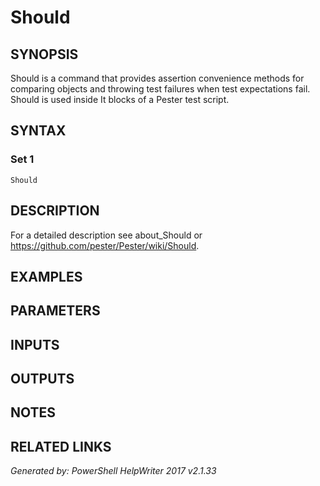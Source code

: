 ﻿# Should

## SYNOPSIS
Should is a command that provides assertion convenience methods for comparing objects and throwing test
failures when test expectations fail. Should is used inside It blocks of a Pester test script.

## SYNTAX

### Set 1
```
Should
```

## DESCRIPTION
For a detailed description see about_Should or https://github.com/pester/Pester/wiki/Should.

## EXAMPLES

## PARAMETERS

## INPUTS

## OUTPUTS

## NOTES

## RELATED LINKS


*Generated by: PowerShell HelpWriter 2017 v2.1.33*
